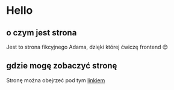 # Hello

## o czym jest strona

Jest to strona fikcyjnego Adama, dzięki której ćwiczę frontend 😊

## gdzie mogę zobaczyć stronę 

Stronę można obejrzeć pod tym [linkiem](https://spacehiker.github.io/adam-homepage/)